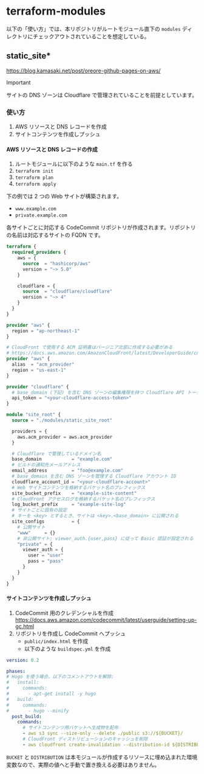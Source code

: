 # terraform-modules

以下の「使い方」では、本リポジトリがルートモジュール直下の `modules` ディレクトリにチェックアウトされていることを想定している。

## static_site*

https://blog.kamasaki.net/post/oreore-github-pages-on-aws/

> [!IMPORTANT]
> サイトの DNS ゾーンは Cloudflare で管理されていることを前提としています。

### 使い方

1. AWS リソースと DNS レコードを作成
1. サイトコンテンツを作成しプッシュ

#### AWS リソースと DNS レコードの作成

1. ルートモジュールに以下のような `main.tf` を作る
1. `terraform init` 
1. `terraform plan`
1. `terraform apply`

下の例では 2 つの Web サイトが構築されます。
* `www.example.com`
* `private.example.com`

各サイトごとに対応する CodeCommit リポジトリが作成されます。リポジトリの名前は対応するサイトの FQDN です。

```tf
terraform {
  required_providers {
    aws = {
      source  = "hashicorp/aws"
      version = "~> 5.0"
    }

    cloudflare = {
      source  = "cloudflare/cloudflare"
      version = "~> 4"
    }
  }
}

provider "aws" {
  region = "ap-northeast-1"
}

# CloudFront で使用する ACM 証明書はバージニア北部に作成する必要がある
# https://docs.aws.amazon.com/AmazonCloudFront/latest/DeveloperGuide/cnames-and-https-requirements.html#https-requirements-certificate-issuer
provider "aws" {
  alias  = "acm_provider"
  region = "us-east-1"
}

provider "cloudflare" {
  # base_domain (下記) を含む DNS ゾーンの編集権限を持つ Cloudflare API トークン
  api_token = "<your-cloudflare-access-token>"
}

module "site_root" {
  source = "./modules/static_site_root"

  providers = {
    aws.acm_provider = aws.acm_provider
  }

  # Cloudflare で管理しているドメイン名
  base_domain           = "example.com"
  # ビルドの通知先メールアドレス
  email_address         = "foo@example.com"
  # base_domain を含む DNS ゾーンを管理する Cloudflare アカウント ID
  cloudflare_account_id = "<your-cloudflare-account>"
  # Web サイトコンテンツを格納するバケット名のプレフィックス
  site_bucket_prefix    = "example-site-content"
  # CloudFront アクセスログを格納するバケット名のプレフィックス
  log_bucket_prefix     = "example-site-log"
  # サイトごとに固有の設定
  # キーを <key> とするとき、サイトは <key>.<base_domain> に公開される
  site_configs          = {
    # 公開サイト
    "www"     = {}
    # 非公開サイト: viewer_auth.{user,pass} に従って Basic 認証が設定される
    "private" = {
      viewer_auth = {
        user = "user"
        pass = "pass"
      }
    } 
  }
}
```

#### サイトコンテンツを作成しプッシュ

1. CodeCommit 用のクレデンシャルを作成 https://docs.aws.amazon.com/codecommit/latest/userguide/setting-up-gc.html
1. リポジトリを作成し CodeCommit へプッシュ
    - `public/index.html` を作成
    - 以下のような `buildspec.yml` を作成

```yml
version: 0.2

phases:
# Hugo を使う場合、以下のコメントアウトを解除:
#   install:
#     commands:
#       - apt-get install -y hugo
#   build:
#     commands:
#       - hugo --minify
  post_build:
    commands:
      # サイトコンテンツ用バケットへ生成物を配布
      - aws s3 sync --size-only --delete ./public s3://${BUCKET}/
      # CloudFront ディストリビューションのキャッシュを削除
      - aws cloudfront create-invalidation --distribution-id ${DISTRIBUTION} --paths '/*'
```

`BUCKET` と `DISTRIBUTION` は本モジュールが作成するリソースに埋め込まれた環境変数なので、実際の値へと手動で置き換える必要はありません。
